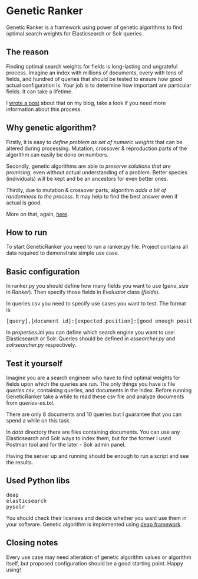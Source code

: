 # Genetic Ranker
Genetic Ranker is a framework using power of genetic algorithms to find optimal search weights for Elasticsearch or Solr queries.

## The reason

Finding optimal search weights for fields is long-lasting and ungrateful process. Imagine an index with millions of documents, every with tens of fields, and hundred of queries that should be tested to ensure how good actual configuration is. Your job is to determine how important are particular fields. It can take a lifetime. 

I [wrote a post](http://itblues.pl/2018/06/15/Genetic-ranker-a-genetic-algorithm-framework/)  about that on my blog, take a look if you need more information about this process. 

## Why genetic algorithm?

Firstly, it is easy to *define problem as set of numeric weights* that can be altered during processing. Mutation, crossover & reproduction parts of the algorithm can easily be done on numbers. 

Secondly, genetic algorithms are able to *preserve solutions that are promising*, even without actual understanding of a problem. Better species (individuals) will be kept and be an ancestors for even better ones.

Thirdly, due to mutation & crossover parts, algorithm *adds a bit of randomness to the process*. It may help to find the best answer even if actual is good. 

More on that, again, [here](http://itblues.pl/2018/06/15/Genetic-ranker-a-genetic-algorithm-framework/).

## How to run

To start GeneticRanker you need to run a ranker.py file. Project contains all data required to demonstrate simple use case.

## Basic configuration

In ranker.py you should define how many fields you want to use (*gene_size* in *Ranker*). Then specify those fields in *Evaluator* class (*fields*).

In queries.csv you need to specify use cases you want to test. The format is:

<pre>[query],[document_id]:[expected_position]:[good_enough_position]</pre>

In *properties.ini* you can define which search engine you want to use: Elasticsearch or Solr. Queries should be defined in *essearcher.py* and *solrsearcher.py* respectively.
 
## Test it yourself
 
 Imagine you are a search engineer who have to find optimal weights for fields upon which the queries are run. The only things you have is file *queries.csv*, containing queries, and documents in the index. Before running GeneticRanker take a while to read these csv file and analyze documents from *queries-es.txt*. 
 
 There are only 8 documents and 10 queries but I guarantee that you can spend a while on this task.
 
 In *data* directory there are files containing documents. You can use any Elasticsearch and Solr ways to index them, but for the former I used Postman tool and for the later - Solr admin panel.
 
 Having the server up and running should be enough to run a script and see the results.

## Used Python libs

<pre>deap
elasticsearch
pysolr</pre>

You should check their licenses and decide whether you want use them in your software. Genetic algorithm is implemented using [deap framework](https://github.com/DEAP/deap).

## Closing notes

Every use case may need alteration of genetic algorithm values or algorithm itself, but proposed configuration should be a good starting point. Happy using!
